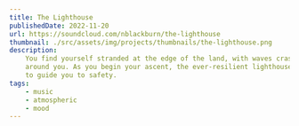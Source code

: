 ```yaml
---
title: The Lighthouse
publishedDate: 2022-11-20
url: https://soundcloud.com/nblackburn/the-lighthouse
thumbnail: ./src/assets/img/projects/thumbnails/the-lighthouse.png
description:
    You find yourself stranded at the edge of the land, with waves crashing all
    around you. As you begin your ascent, the ever-resilient lighthouse offers
    to guide you to safety.
tags:
    - music
    - atmospheric
    - mood
---
```

